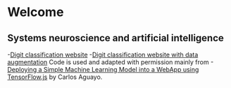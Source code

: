 # Welcome
## Systems neuroscience and artificial intelligence
-[Digit classification website](https://yeeann98.github.io/digit_classification_website/tfjs.html)
-[Digit classification website with data augmentation](https://yeeann98.github.io/digit_classification_website_with_data_augmentation/tfjs.html)
Code is used and adapted with permission mainly from
-[Deploying a Simple Machine Learning Model into a WebApp using TensorFlow.js](https://towardsdatascience.com/deploying-a-simple-machine-learning-model-into-a-webapp-using-tensorflow-js-3609c297fb04) by Carlos Aguayo.
